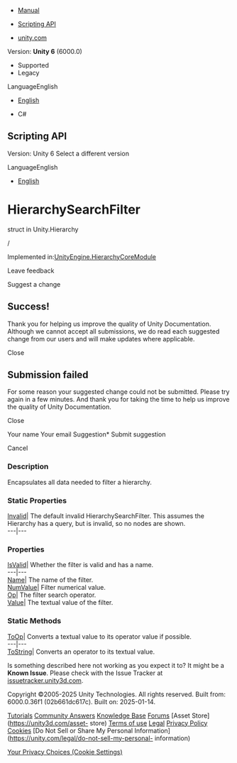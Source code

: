 [ ]()

  * [Manual](../Manual/index.html)
  * [Scripting API](../ScriptReference/index.html)

  * [unity.com](https://unity.com/)

Version: **Unity 6** (6000.0)

  * Supported
  * Legacy

LanguageEnglish

  * [English]()

  * C#

[ ](https://docs.unity3d.com)

## Scripting API

Version: Unity 6 Select a different version

LanguageEnglish

  * [English]()

# HierarchySearchFilter

struct in Unity.Hierarchy

/

Implemented
in:[UnityEngine.HierarchyCoreModule](UnityEngine.HierarchyCoreModule.html)

Leave feedback

Suggest a change

## Success!

Thank you for helping us improve the quality of Unity Documentation. Although
we cannot accept all submissions, we do read each suggested change from our
users and will make updates where applicable.

Close

## Submission failed

For some reason your suggested change could not be submitted. Please <a>try
again</a> in a few minutes. And thank you for taking the time to help us
improve the quality of Unity Documentation.

Close

Your name Your email Suggestion* Submit suggestion

Cancel

[ ]()

### Description

Encapsulates all data needed to filter a hierarchy.

### Static Properties

[Invalid](Unity.Hierarchy.HierarchySearchFilter.Invalid.html)|  The default
invalid HierarchySearchFilter. This assumes the Hierarchy has a query, but is
invalid, so no nodes are shown.  
---|---  
  
### Properties

[IsValid](Unity.Hierarchy.HierarchySearchFilter.IsValid.html)|  Whether the
filter is valid and has a name.  
---|---  
[Name](Unity.Hierarchy.HierarchySearchFilter.Name.html)|  The name of the
filter.  
[NumValue](Unity.Hierarchy.HierarchySearchFilter.NumValue.html)|  Filter
numerical value.  
[Op](Unity.Hierarchy.HierarchySearchFilter.Op.html)|  The filter search
operator.  
[Value](Unity.Hierarchy.HierarchySearchFilter.Value.html)|  The textual value
of the filter.  
  
### Static Methods

[ToOp](Unity.Hierarchy.HierarchySearchFilter.ToOp.html)|  Converts a textual
value to its operator value if possible.  
---|---  
[ToString](Unity.Hierarchy.HierarchySearchFilter.ToString.html)|  Converts an
operator to its textual value.  
  
Is something described here not working as you expect it to? It might be a
**Known Issue**. Please check with the Issue Tracker at
[issuetracker.unity3d.com](https://issuetracker.unity3d.com).

Copyright ©2005-2025 Unity Technologies. All rights reserved. Built from:
6000.0.36f1 (02b661dc617c). Built on: 2025-01-14.

[Tutorials](https://unity3d.com/learn) [Community
Answers](https://answers.unity3d.com) [Knowledge
Base](https://support.unity3d.com/hc/en-us)
[Forums](https://forum.unity3d.com) [Asset Store](https://unity3d.com/asset-
store) [Terms of use](https://docs.unity3d.com/Manual/TermsOfUse.html)
[Legal](https://unity.com/legal) [Privacy
Policy](https://unity.com/legal/privacy-policy)
[Cookies](https://unity.com/legal/cookie-policy) [Do Not Sell or Share My
Personal Information](https://unity.com/legal/do-not-sell-my-personal-
information)

[Your Privacy Choices (Cookie Settings)](javascript:void\(0\);)

